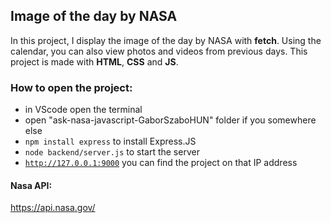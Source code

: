 ## Image of the day by NASA

In this project, I display the image of the day by NASA with <strong>fetch</strong>. Using the calendar, you can also view photos and videos from previous days. This project is made with <strong>HTML</strong>, <strong>CSS</strong> and <strong>JS</strong>.

### How to open the project:
- in VScode open the terminal
- open "ask-nasa-javascript-GaborSzaboHUN" folder if you somewhere else
- <code>npm install express</code> to install Express.JS
- <code>node backend/server.js</code> to start the server
- <code>http://127.0.0.1:9000</code> you can find the project on that IP address 

#### Nasa API:
https://api.nasa.gov/
